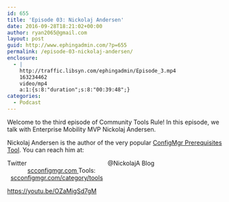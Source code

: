 ```yaml
---
id: 655
title: 'Episode 03: Nickolaj Andersen'
date: 2016-09-28T18:21:02+00:00
author: ryan2065@gmail.com
layout: post
guid: http://www.ephingadmin.com/?p=655
permalink: /episode-03-nickolaj-andersen/
enclosure:
  - |
    http://traffic.libsyn.com/ephingadmin/Episode_3.mp4
    163234462
    video/mp4
    a:1:{s:8:"duration";s:8:"00:39:48";}
categories:
  - Podcast
---
```

Welcome to the third episode of Community Tools Rule! In this episode, we talk with Enterprise Mobility MVP Nickolaj Andersen.

Nickolaj Andersen is the author of the very popular <a href="http://www.scconfigmgr.com/2016/09/13/configmgr-prerequisites-tool-2-0-0-new-version-released/">ConfigMgr Prerequisites Tool</a>. You can reach him at:

Twitter                                                @NickolajA
Blog                                                     <a href="http://www.scconfigmgr.com/">scconfigmgr.com
</a>Tools:                                                  <a href="http://www.scconfigmgr.com/category/tools/">scconfigmgr.com/category/tools</a>

https://youtu.be/OZaMigSd7gM

&nbsp;